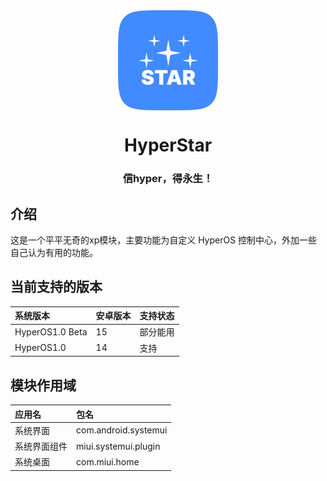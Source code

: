 <div align="center">

<img src="img/app_icon.png" width="160" height="160" style="display: block; margin: 0 auto;" alt="icon"/>

# HyperStar
### 信hyper，得永生！

</div>

## 介绍

这是一个平平无奇的xp模块，主要功能为自定义 HyperOS 控制中心，外加一些自己认为有用的功能。

## 当前支持的版本
| 系统版本            | 安卓版本 | 支持状态 |
|:----------------|:-----|:-----|
| HyperOS1.0 Beta | 15   | 部分能用 |
| HyperOS1.0      | 14   | 支持   |

## 模块作用域

| 应用名    | 包名                    |
|:-------|:----------------------|
| 系统界面   | com.android.systemui  |
| 系统界面组件 | miui.systemui.plugin  |
| 系统桌面   | com.miui.home         |
